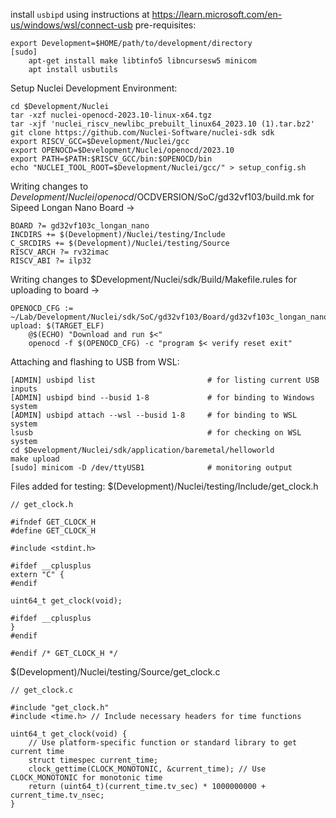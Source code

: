 install `usbipd` using instructions at https://learn.microsoft.com/en-us/windows/wsl/connect-usb 
pre-requisites:
```
export Development=$HOME/path/to/development/directory
[sudo]
    apt-get install make libtinfo5 libncursesw5 minicom
    apt install usbutils
```
Setup Nuclei Development Environment:
```
cd $Development/Nuclei
tar -xzf nuclei-openocd-2023.10-linux-x64.tgz
tar -xjf 'nuclei_riscv_newlibc_prebuilt_linux64_2023.10 (1).tar.bz2'
git clone https://github.com/Nuclei-Software/nuclei-sdk sdk
export RISCV_GCC=$Development/Nuclei/gcc
export OPENOCD=$Development/Nuclei/openocd/2023.10
export PATH=$PATH:$RISCV_GCC/bin:$OPENOCD/bin
echo "NUCLEI_TOOL_ROOT=$Development/Nuclei/gcc/" > setup_config.sh
```
Writing changes to $Development/Nuclei/openocd/$OCDVERSION/SoC/gd32vf103/build.mk for Sipeed Longan Nano Board ->
```
BOARD ?= gd32vf103c_longan_nano
INCDIRS += $(Development)/Nuclei/testing/Include
C_SRCDIRS += $(Development)/Nuclei/testing/Source
RISCV_ARCH ?= rv32imac
RISCV_ABI ?= ilp32
```
Writing changes to $Development/Nuclei/sdk/Build/Makefile.rules for uploading to board ->
```
OPENOCD_CFG := ~/Lab/Development/Nuclei/sdk/SoC/gd32vf103/Board/gd32vf103c_longan_nano/openocd_gd32vf103.cfg
upload: $(TARGET_ELF)
    @$(ECHO) "Download and run $<"
    openocd -f $(OPENOCD_CFG) -c "program $< verify reset exit"
```
Attaching and flashing to USB from WSL:
```
[ADMIN] usbipd list                         # for listing current USB inputs
[ADMIN] usbipd bind --busid 1-8             # for binding to Windows system
[ADMIN] usbipd attach --wsl --busid 1-8     # for binding to WSL system
lsusb                                       # for checking on WSL system
cd $Development/Nuclei/sdk/application/baremetal/helloworld
make upload
[sudo] minicom -D /dev/ttyUSB1              # monitoring output 
```
Files added for testing:
$(Development)/Nuclei/testing/Include/get_clock.h
```
// get_clock.h

#ifndef GET_CLOCK_H
#define GET_CLOCK_H

#include <stdint.h>

#ifdef __cplusplus
extern "C" {
#endif

uint64_t get_clock(void);

#ifdef __cplusplus
}
#endif

#endif /* GET_CLOCK_H */

```
$(Development)/Nuclei/testing/Source/get_clock.c
```
// get_clock.c

#include "get_clock.h"
#include <time.h> // Include necessary headers for time functions

uint64_t get_clock(void) {
    // Use platform-specific function or standard library to get current time
    struct timespec current_time;
    clock_gettime(CLOCK_MONOTONIC, &current_time); // Use CLOCK_MONOTONIC for monotonic time
    return (uint64_t)(current_time.tv_sec) * 1000000000 + current_time.tv_nsec;
}

```
